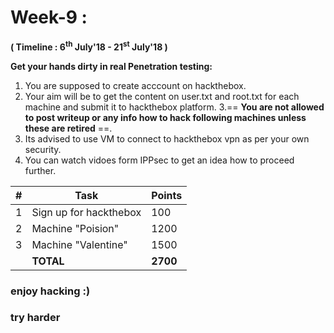 # Week-9 :

**( Timeline : 6<sup>th</sup> July'18 - 21<sup>st</sup> July'18 )**
 
 **Get your hands dirty in real Penetration testing:**
 1. You are supposed to create acccount on hackthebox.
 2. Your aim will be to get the content on user.txt and root.txt for each machine and submit it to hackthebox platform.
3.== **You are not allowed to post writeup or any info how to hack following machines unless these are retired** ==.
4. Its advised to use VM to  connect to hackthebox vpn as per your own security.
5. You can watch vidoes form IPPsec to get an idea how to proceed further.
 
 
|#| Task		| Points	|	
|--| ------------- 	| -------------	
|1| Sign up for hackthebox| 100 |
|2| Machine "Poision"| 1200 |
|3| Machine "Valentine"  | 1500| 
|| **TOTAL** 	| **2700**	|

### enjoy hacking :)
### try harder
